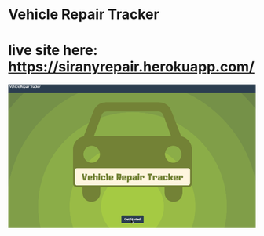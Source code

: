 # Vehicle Repair Tracker
# live site here: https://siranyrepair.herokuapp.com/
![userinput pic](./repair.gif)
